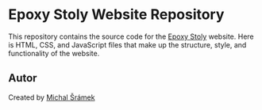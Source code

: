 # Epoxy Stoly Website Repository

This repository contains the source code for the [Epoxy Stoly](https://www.epoxy-stoly.cz) website. Here is HTML, CSS, and JavaScript files that make up the structure, style, and functionality of the website.

## Autor
Created by [Michal Šrámek](https://www.michalsramek.eu)
